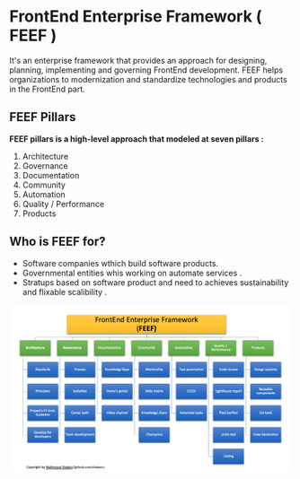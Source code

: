 # FrontEnd Enterprise Framework ( FEEF )

It's an enterprise framework that provides an approach for designing, planning, implementing and governing FrontEnd development. 
FEEF helps organizations to modernization and standardize technologies and products in the FrontEnd part.


## FEEF Pillars
**FEEF pillars is a high-level approach that modeled at seven pillars :**  

 1. Architecture
 2. Governance
 3. Documentation
 4. Community
 5. Automation
 6. Quality / Performance
 7. Products

##  Who is FEEF for? 

 - Software companies wthich build software products.
 - Governmental entities whis working on automate services .
 - Stratups based on software product and need to achieves sustainability and flixable scalibility .
 
![enter image description here](https://github.com/shakercs/FEEF/blob/main/image.png?raw=true)
